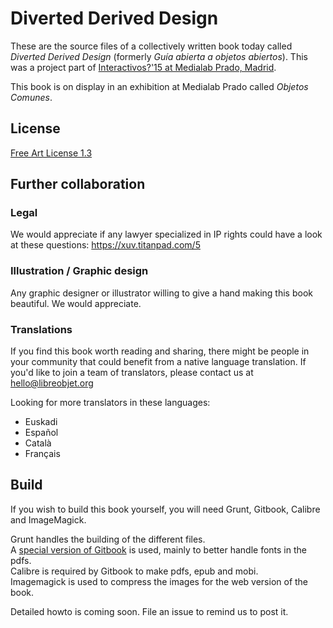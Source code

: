 Diverted Derived Design
=======================

These are the source files of a collectively written book today called _Diverted Derived Design_ (formerly _Guía abierta a objetos abiertos_).
This was a project part of [Interactivos?'15 at Medialab Prado, Madrid](http://comunidad.medialab-prado.es/en/groups/open-guide-open-objects).

This book is on display in an exhibition at Medialab Prado called _Objetos Comunes_.

License
-----------
[Free Art License 1.3](http://artlibre.org/licence/lal/en/)

Further collaboration
---------------------
### Legal
We would appreciate if any lawyer specialized in IP rights could have a look at these questions: https://xuv.titanpad.com/5

### Illustration / Graphic design
Any graphic designer or illustrator willing to give a hand making this book beautiful. We would appreciate.

### Translations
If you find this book worth reading and sharing, there might be people in your community that could benefit from a native language translation.
If you'd like to join a team of translators, please contact us at hello@libreobjet.org

Looking for more translators in these languages:
- Euskadi
- Español
- Català
- Français

Build
-----

If you wish to build this book yourself, you will need Grunt, Gitbook, Calibre and ImageMagick.

Grunt handles the building of the different files.  
A [special version of Gitbook](https://github.com/xuv/gitbook) is used, mainly to better handle fonts in the pdfs.  
Calibre is required by Gitbook to make pdfs, epub and mobi.  
Imagemagick is used to compress the images for the web version of the book.  

Detailed howto is coming soon. File an issue to remind us to post it.

